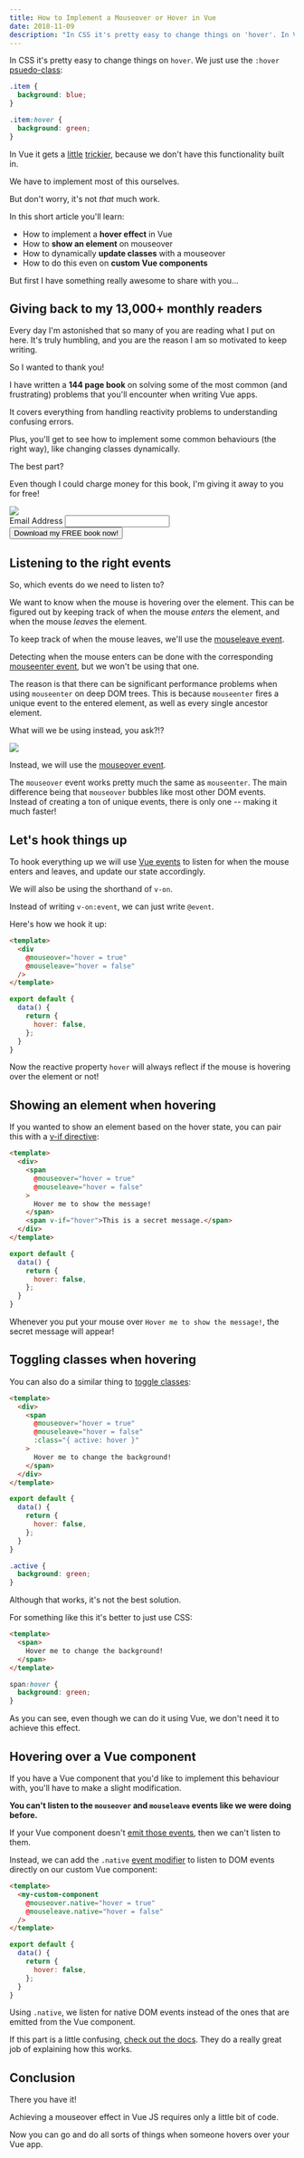 ```yaml
---
title: How to Implement a Mouseover or Hover in Vue
date: 2018-11-09
description: "In CSS it's pretty easy to change things on 'hover'. In Vue it gets a little trickier. In this short article you'll learn -- How to implement a hover effect in Vue, how to show an element on mouseover, and how to dynamically update classes with a mouseover."
---
```


In CSS it's pretty easy to change things on `hover`. We just use the `:hover` [psuedo-class](https://developer.mozilla.org/en-US/docs/Web/CSS/:hover):

```css
.item {
  background: blue;
}

.item:hover {
  background: green;
}
```

In Vue it gets a [little](https://forum.vuejs.org/t/displaying-some-elements-on-hover/26974) [trickier](https://stackoverflow.com/questions/30911933/mouseover-or-hover-vue-js), because we don't have this functionality built in.

We have to implement most of this ourselves.

But don't worry, it's not _that_ much work.

In this short article you'll learn:
- How to implement a **hover effect** in Vue
- How to **show an element** on mouseover
- How to dynamically **update classes** with a mouseover
- How to do this even on **custom Vue components**

But first I have something really awesome to share with you...

## Giving back to my 13,000+ monthly readers
Every day I'm astonished that so many of you are reading what I put on here. It's truly humbling, and you are the reason I am so motivated to keep writing.

So I wanted to thank you!

I have written a **144 page book** on solving some of the most common (and frustrating) problems that you'll encounter when writing Vue apps.

It covers everything from handling reactivity problems to understanding confusing errors.

Plus, you'll get to see how to implement some common behaviours (the right way), like changing classes dynamically.

The best part?

Even though I could charge money for this book, I'm giving it away to you for free!

<div class="cta">
  <img src="/front-cover.png" />
  <form
    action="https://michaelnthiessen.us7.list-manage.com/subscribe/post?u=aac07b28d06210ba964471dcf&amp;id=a98572f937"
    method="post"
    id="mc-embedded-subscribe-form"
    name="mc-embedded-subscribe-form"
    class="validate"
    target="_blank"
    noValidate
  >
    <div id="mc_embed_signup_scroll">
      <div class="mc-field-group">
        <label htmlFor="mce-EMAIL">Email Address </label>
        <input
          type="email"
          name="EMAIL"
          class="required email"
          id="mce-EMAIL"
        />
      </div>
      <div id="mce-responses" class="clear">
        <div class="response" id="mce-error-response"></div>
        <div class="response" id="mce-success-response"></div>
      </div>
      <div aria-hidden="true" hidden>
        <input type="text" name="b_aac07b28d06210ba964471dcf_a98572f937" tabIndex="-1" value=""/>
      </div>
      <div className="clear">
        <input type="submit" value="Download my FREE book now!" name="subscribe" id="mc-embedded-subscribe" class="button subscribe" />
      </div>
    </div>
  </form>
</div>

## Listening to the right events
So, which events do we need to listen to?

We want to know when the mouse is hovering over the element. This can be figured out by keeping track of when the mouse _enters_ the element, and when the mouse _leaves_ the element.

To keep track of when the mouse leaves, we'll use the [mouseleave event](https://developer.mozilla.org/en-US/docs/Web/Events/mouseleave).

Detecting when the mouse enters can be done with the corresponding [mouseenter event](https://developer.mozilla.org/en-US/docs/Web/Events/mouseenter), but we won't be using that one.

The reason is that there can be significant performance problems when using `mouseenter` on deep DOM trees. This is because `mouseenter` fires a unique event to the entered element, as well as every single ancestor element.

What will we be using instead, you ask?!?

![](https://media.giphy.com/media/NFcyDseB3m9uU/giphy.gif)

Instead, we will use the [mouseover event](https://developer.mozilla.org/en-US/docs/Web/Events/mouseover).

The `mouseover` event works pretty much the same as `mouseenter`. The main difference being that `mouseover` bubbles like most other DOM events. Instead of creating a ton of unique events, there is only one -- making it much faster!

## Let's hook things up
To hook everything up we will use [Vue events](https://vuejs.org/v2/guide/events.html) to listen for when the mouse enters and leaves, and update our state accordingly.

We will also be using the shorthand of `v-on`.

Instead of writing `v-on:event`, we can just write `@event`.

Here's how we hook it up:
```html
<template>
  <div
    @mouseover="hover = true"
    @mouseleave="hover = false"
  />
</template>
```
```js
export default {
  data() {
    return {
      hover: false,
    };
  }
}
```

Now the reactive property `hover` will always reflect if the mouse is hovering over the element or not!

## Showing an element when hovering
If you wanted to show an element based on the hover state, you can pair this with a [v-if directive](https://vuejs.org/v2/guide/conditional.html):

```html
<template>
  <div>
    <span
      @mouseover="hover = true"
      @mouseleave="hover = false"
    >
      Hover me to show the message!
    </span>
    <span v-if="hover">This is a secret message.</span>
  </div>
</template>
```
```js
export default {
  data() {
    return {
      hover: false,
    };
  }
}
```

Whenever you put your mouse over `Hover me to show the message!`, the secret message will appear!

## Toggling classes when hovering
You can also do a similar thing to [toggle classes](https://vuejs.org/v2/guide/class-and-style.html#Object-Syntax):
```html
<template>
  <div>
    <span
      @mouseover="hover = true"
      @mouseleave="hover = false"
      :class="{ active: hover }"
    >
      Hover me to change the background!
    </span>
  </div>
</template>
```
```js
export default {
  data() {
    return {
      hover: false,
    };
  }
}
```
```css
.active {
  background: green;
}
```

Although that works, it's not the best solution.

For something like this it's better to just use CSS:
```html
<template>
  <span>
    Hover me to change the background!
  </span>
</template>
```
```css
span:hover {
  background: green;
}
```

As you can see, even though we can do it using Vue, we don't need it to achieve this effect.

## Hovering over a Vue component
If you have a Vue component that you'd like to implement this behaviour with, you'll have to make a slight modification.

**You can't listen to the `mouseover` and `mouseleave` events like we were doing before.**

If your Vue component doesn't [emit those events](https://vuejs.org/v2/guide/components-custom-events.html), then we can't listen to them.

Instead, we can add the `.native` [event modifier](https://vuejs.org/v2/guide/components-custom-events.html#Binding-Native-Events-to-Components) to listen to DOM events directly on our custom Vue component:
```html
<template>
  <my-custom-component
    @mouseover.native="hover = true"
    @mouseleave.native="hover = false"
  />
</template>
```
```js
export default {
  data() {
    return {
      hover: false,
    };
  }
}
```

Using `.native`, we listen for native DOM events instead of the ones that are emitted from the Vue component.

If this part is a little confusing, [check out the docs](https://vuejs.org/v2/guide/components-custom-events.html). They do a really great job of explaining how this works.

## Conclusion

There you have it!

Achieving a mouseover effect in Vue JS requires only a little bit of code.

Now you can go and do all sorts of things when someone hovers over your Vue app.
